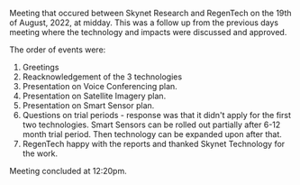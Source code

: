 Meeting that occured between Skynet Research and RegenTech on the 19th of August, 2022, at midday. This was a follow up from the previous days meeting where the technology and impacts were discussed and approved.

The order of events were:

1. Greetings
2. Reacknowledgement of the 3 technologies
3. Presentation on Voice Conferencing plan.
4. Presentation on Satellite Imagery plan.
5. Presentation on Smart Sensor plan.
6. Questions on trial periods - response was that it didn't apply for the first two technologies. Smart Sensors can be rolled out partially after 6-12 month trial period. Then technology can be expanded upon after that.
7. RegenTech happy with the reports and thanked Skynet Technology for the work.

Meeting concluded at 12:20pm.